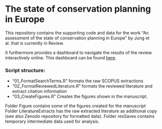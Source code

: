 
<!-- README.md is generated from README.Rmd. Please edit that file -->

# The state of conservation planning in Europe

This repository contains the supporting code and data for the work “An
assessment of the state of conservation planning in Europe” by Jung et
al. that is currently in Review.

It furthermore provides a dashboard to navigate the results of the
review interactively online. This dashboard can be found
[here](https://martin-jung.github.io/Review_EuropeanConservationPlanning).

### Script structure:

- “01_FormatSearchTerms.R” formats the raw SCOPUS extractions
- “02_FormatReviewedLiterature.R” formats the reviewed literature and
  extract citation information
- “03_CreateFigures.R” Creates the figures shown in the manuscript.

Folder Figure contains some of the figures created for the manuscript
Folder LiteratureExtracts has the raw extracted literature as additional
copy (see also Zenodo repository for formatted data). Folder resSaves
contains temporary intermediate data used for analysis.
